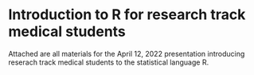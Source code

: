 # Introduction to R for research track medical students

Attached are all materials for the April 12, 2022 presentation introducing reserach track medical students to the statistical language R. 
